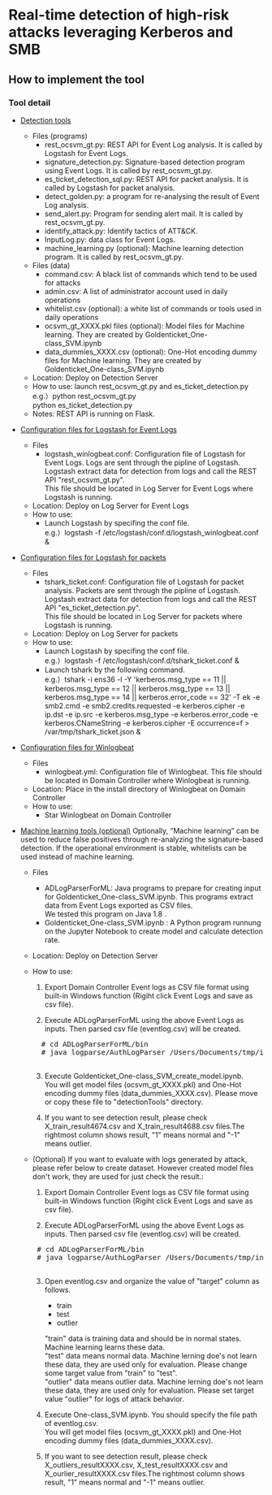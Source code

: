 # Real-time detection of high-risk attacks leveraging Kerberos and SMB

## How to implement the tool
###	Tool detail
* <a href="https://github.com/sisoc-tokyo/Real-timeDetectionAD_ver2/tree/master/tools/detectionTools">Detection tools</a>
    * Files (programs)
        * rest_ocsvm_gt.py: REST API for Event Log analysis. It is called by Logstash for Event Logs.
        * signature_detection.py: Signature-based detection program using Event Logs. It is called by rest_ocsvm_gt.py.
        * es_ticket_detection_sql.py: REST API for packet analysis. It is called by Logstash for packet analysis.
        * detect_golden.py: a program for re-analysing the result of Event Log analysis.
        * send_alert.py: Program for sending alert mail. It is called by rest_ocsvm_gt.py.
        * identify_attack.py: Identify tactics of ATT&CK.
        * InputLog.py: data class for Event Logs.
        * machine_learning.py (optional): Machine learning detection program. It is called by rest_ocsvm_gt.py.
    * Files (data)
        * command.csv: A black list of commands which tend to be used for attacks
        * admin.csv: A list of administrator account used in daily operations
        * whitelist.csv  (optional): a white list of commands or tools used in daily operations
        * ocsvm_gt_XXXX.pkl files  (optional): Model files for Machine learning. They are created by Goldenticket_One-class_SVM.ipynb
        * data_dummies_XXXX.csv  (optional): One-Hot encoding dummy files for Machine learning. They are created by Goldenticket_One-class_SVM.ipynb
    * Location: Deploy on Detection Server
    * How to use: launch rest_ocsvm_gt.py and es_ticket_detection.py<br/>
    e.g.）python rest_ocsvm_gt.py <br/>
    python es_ticket_detection.py
    * Notes: REST API is running on Flask.

* <a href="https://github.com/sisoc-tokyo/Real-timeDetectionAD_ver2/tree/master/tools/logstash">Configuration files for Logstash for Event Logs</a>
    * Files
        * logstash_winlogbeat.conf: Configuration file of Logstash for Event Logs. Logs are sent through the pipline of Logstash. Logstash extract data for detection from logs and call the REST API "rest_ocsvm_gt.py".<br/>
        This file should be located in Log Server for Event Logs where Logstash is running. 
    * Location: Deploy on Log Server for Event Logs
    * How to use: 
        * Launch Logstash by specifing the conf file.<br/>
	    e.g.）logstash -f /etc/logstash/conf.d/logstash_winlogbeat.conf &<br/>

* <a href="https://github.com/sisoc-tokyo/Real-timeDetectionAD_ver2/tree/master/tools/logstash">Configuration files for Logstash for packets</a>
    * Files
        * tshark_ticket.conf: Configuration file of Logstash for packet analysis. Packets are sent through the pipline of Logstash. Logstash extract data for detection from logs and call the REST API "es_ticket_detection.py".<br/>
        This file should be located in Log Server for packets where Logstash is running. 
    * Location: Deploy on Log Server for packets
    * How to use: 
        * Launch Logstash by specifing the conf file.<br/>
	    e.g.）logstash -f /etc/logstash/conf.d/tshark_ticket.conf &<br/>
        * Launch tshark by the following command.<br/>
	    e.g.）tshark -i ens36 -l -Y 'kerberos.msg_type == 11 || kerberos.msg_type == 12 || kerberos.msg_type == 13 || kerberos.msg_type == 14 || kerberos.error_code == 32' -T ek  -e smb2.cmd -e smb2.credits.requested -e kerberos.cipher -e ip.dst -e ip.src -e kerberos.msg_type -e kerberos.error_code -e kerberos.CNameString -e kerberos.cipher -E occurrence=f  > /var/tmp/tshark_ticket.json &<br/>

* <a href="https://github.com/sisoc-tokyo/Real-timeDetectionAD_ver2/tree/master/tools/winlogbeat">Configuration files for Winlogbeat</a>
    * Files
        * winlogbeat.yml: Configuration file of Winlogbeat. This file should be located in Domain Controller where Winlogbeat is running. 
    * Location: Place in the install directory of Winlogbeat on Domain Controller
    * How to use: 
	    * Star Winlogbeat on Domain Controller
 
* <a href="https://github.com/sisoc-tokyo/Real-timeDetectionAD_ver2/tree/master/tools/learningTools">Machine learning tools (optional)</a>
Optionally, “Machine learning” can be used to reduce false positives through re-analyzing the signature-based detection. 
If the operational environment is stable, whitelists can be used instead of machine learning.
    * Files
        * ADLogParserForML: Java programs to prepare for creating input for Goldenticket_One-class_SVM.ipynb. This programs extract data from Event Logs exported as CSV files.<br/>
        We tested this program on Java 1.8 .
        * Goldenticket_One-class_SVM.ipynb : A Python program runnung on the Jupyter Notebook to create model and calculate detection rate.
    * Location: Deploy on Detection Server
    * How to use: 
        1. Export Domain Controller Event logs as CSV file format using built-in Windows function (Rigiht click Event Logs and save as csv file).
        
        2. Execute ADLogParserForML using the above Event Logs as inputs. Then parsed csv file (eventlog.csv) will be created.<br/>
        <pre>
        # cd ADLogParserForML/bin
        # java logparse/AuthLogParser /Users/Documents/tmp/input /Users/marikof/Documents/tmp/output  /Users/Documents/tmp/input/command.txt /Users/marikof/Documents/tmp/input/adminlist.txt
        </pre>
        
        3. Execute Goldenticket_One-class_SVM_create_model.ipynb.<br/>
        You will get model files (ocsvm_gt_XXXX.pkl) and One-Hot encoding dummy files (data_dummies_XXXX.csv). Please move or copy these file to "detectionTools" directory.
        
        4. If you want to see detection result, please check X_train_result4674.csv and X_train_result4688.csv files.The rightmost column shows result, "1" means normal and "-1" means outlier.
        
        
     * (Optional) If you want to evaluate with logs generated by attack, please refer below to create dataset. However created model files don't work, they are used for just check the result.:      
        1. Export Domain Controller Event logs as CSV file format using built-in Windows function (Rigiht click Event Logs and save as csv file).
        
        2. Execute ADLogParserForML using the above Event Logs as inputs. Then parsed csv file (eventlog.csv) will be created.<br/>
        <pre>
        # cd ADLogParserForML/bin
        # java logparse/AuthLogParser /Users/Documents/tmp/input /Users/marikof/Documents/tmp/output  /Users/Documents/tmp/input/command.txt /Users/marikof/Documents/tmp/input/adminlist.txt
        </pre>
          
        3. Open eventlog.csv and organize the value of "target" column as follows.
            * train
            * test
            * outlier
                        
            "train" data is training data and should be in normal states. Machine learning learns these data.<br/>
            "test" data means normal data. Machine lerning doe's not learn these data, they are used only for evaluation. Please change some target value from "train" to "test".<br/>
            "outlier" data means outlier data. Machine lerning doe's not learn these data, they are used only for evaluation. Please set target value "outlier" for logs of attack behavior.<br/>
                      
        4. Execute One-class_SVM.ipynb. You should specify the file path of eventlog.csv. <br/>
            You will get model files (ocsvm_gt_XXXX.pkl) and One-Hot encoding dummy files (data_dummies_XXXX.csv).
            
        5. If you want to see detection result, please check X_outliers_resultXXXX.csv, X_test_resultXXXX.csv and X_ourlier_resultXXXX.csv files.The rightmost column shows result, "1" means normal and "-1" means outlier.


  
